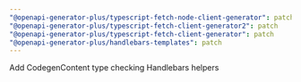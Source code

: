 ```yaml
---
"@openapi-generator-plus/typescript-fetch-node-client-generator": patch
"@openapi-generator-plus/typescript-fetch-client-generator2": patch
"@openapi-generator-plus/typescript-fetch-client-generator": patch
"@openapi-generator-plus/handlebars-templates": patch
---
```


Add CodegenContent type checking Handlebars helpers
